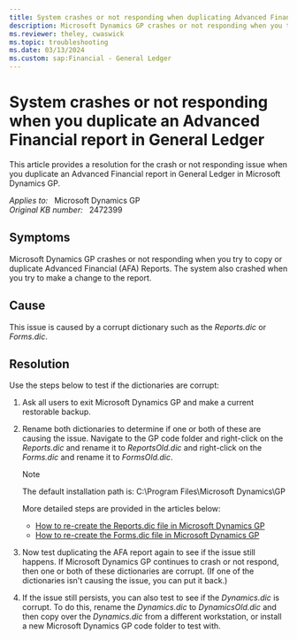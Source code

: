 ```yaml
---
title: System crashes or not responding when duplicating Advanced Financial report
description: Microsoft Dynamics GP crashes or not responding when you try to copy or duplicate Advanced Financial (AFA) Reports.
ms.reviewer: theley, cwaswick
ms.topic: troubleshooting
ms.date: 03/13/2024
ms.custom: sap:Financial - General Ledger
---
```

# System crashes or not responding when you duplicate an Advanced Financial report in General Ledger

This article provides a resolution for the crash or not responding issue when you duplicate an Advanced Financial report in General Ledger in Microsoft Dynamics GP.

_Applies to:_ &nbsp; Microsoft Dynamics GP  
_Original KB number:_ &nbsp; 2472399

## Symptoms

Microsoft Dynamics GP crashes or not responding when you try to copy or duplicate Advanced Financial (AFA) Reports. The system also crashed when you try to make a change to the report.

## Cause

This issue is caused by a corrupt dictionary such as the *Reports.dic* or *Forms.dic*.

## Resolution

Use the steps below to test if the dictionaries are corrupt:

1. Ask all users to exit Microsoft Dynamics GP and make a current restorable backup.
2. Rename both dictionaries to determine if one or both of these are causing the issue. Navigate to the GP code folder and right-click on the *Reports.dic* and rename it to *ReportsOld.dic* and right-click on the *Forms.dic* and rename it to *FormsOld.dic*.

    > [!NOTE]
    > The default installation path is: C:\Program Files\Microsoft Dynamics\GP

    More detailed steps are provided in the articles below:

    - [How to re-create the Reports.dic file in Microsoft Dynamics GP](https://support.microsoft.com/topic/how-to-re-create-the-reports-dic-file-in-microsoft-dynamics-gp-8a85339e-92ed-03ed-5ca8-f538a5c502a7)
    - [How to re-create the Forms.dic file in Microsoft Dynamics GP](https://support.microsoft.com/topic/how-to-re-create-the-forms-dic-file-in-microsoft-dynamics-gp-4cbd73e5-20c9-0baf-af55-3ea467eb1d0c)

3. Now test duplicating the AFA report again to see if the issue still happens. If Microsoft Dynamics GP continues to crash or not respond, then one or both of these dictionaries are corrupt. (If one of the dictionaries isn't causing the issue, you can put it back.)

4. If the issue still persists, you can also test to see if the *Dynamics.dic* is corrupt. To do this, rename the *Dynamics.dic* to *DynamicsOld.dic* and then copy over the *Dynamics.dic* from a different workstation, or install a new Microsoft Dynamics GP code folder to test with.
